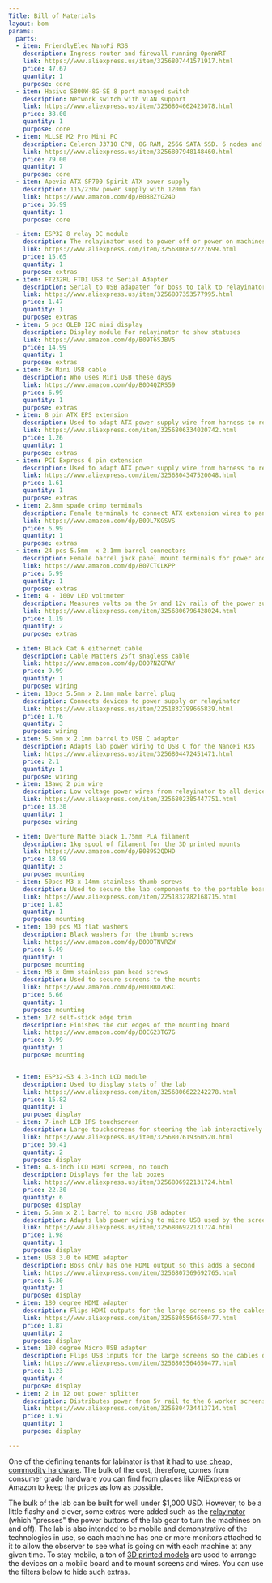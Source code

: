 ```yaml
---
Title: Bill of Materials
layout: bom
params:
  parts:
  - item: FriendlyElec NanoPi R3S
    description: Ingress router and firewall running OpenWRT
    link: https://www.aliexpress.us/item/3256807441571917.html
    price: 47.67
    quantity: 1
    purpose: core
  - item: Hasivo S800W-8G-SE 8 port managed switch
    description: Network switch with VLAN support
    link: https://www.aliexpress.us/item/3256804662423078.html
    price: 38.00
    quantity: 1
    purpose: core
  - item: MLLSE M2 Pro Mini PC
    description: Celeron J3710 CPU, 8G RAM, 256G SATA SSD. 6 nodes and 1 boss
    link: https://www.aliexpress.us/item/3256807948148460.html
    price: 79.00
    quantity: 7
    purpose: core
  - item: Apevia ATX-SP700 Spirit ATX power supply
    description: 115/230v power supply with 120mm fan
    link: https://www.amazon.com/dp/B08BZYG24D
    price: 36.99
    quantity: 1
    purpose: core

  - item: ESP32 8 relay DC module
    description: The relayinator used to power off or power on machines by triggering button presses
    link: https://www.aliexpress.com/item/3256806837227699.html
    price: 15.65
    quantity: 1
    purpose: extras
  - item: FT232RL FTDI USB to Serial Adapter
    description: Serial to USB adapater for boss to talk to relayinator
    link: https://www.aliexpress.us/item/3256807353577995.html
    price: 1.47
    quantity: 1
    purpose: extras
  - item: 5 pcs OLED I2C mini display
    description: Display module for relayinator to show statuses
    link: https://www.amazon.com/dp/B09T6SJBV5
    price: 14.99
    quantity: 1
    purpose: extras
  - item: 3x Mini USB cable
    description: Who uses Mini USB these days
    link: https://www.amazon.com/dp/B0D4QZRS59
    price: 6.99
    quantity: 1
    purpose: extras
  - item: 8 pin ATX EPS extension
    description: Used to adapt ATX power supply wire from harness to relayinator. Not needed if splicing directly from power supply.
    link: https://www.aliexpress.com/item/3256806334020742.html
    price: 1.26
    quantity: 1
    purpose: extras
  - item: PCI Express 6 pin extension
    description: Used to adapt ATX power supply wire from harness to relayinator. Not needed if splicing directly from power supply.
    link: https://www.aliexpress.com/item/3256804347520048.html
    price: 1.61
    quantity: 1
    purpose: extras
  - item: 2.8mm spade crimp terminals
    description: Female terminals to connect ATX extension wires to panel barrel jacks
    link: https://www.amazon.com/dp/B09L7KGSVS
    price: 6.99
    quantity: 1
    purpose: extras
  - item: 24 pcs 5.5mm  x 2.1mm barrel connectors
    description: Female barrel jack panel mount terminals for power and relays
    link: https://www.amazon.com/dp/B07CTCLKPP
    price: 6.99
    quantity: 1
    purpose: extras
  - item: 4 - 100v LED voltmeter
    description: Measures volts on the 5v and 12v rails of the power supply
    link: https://www.aliexpress.com/item/3256806796428024.html
    price: 1.19
    quantity: 2
    purpose: extras

  - item: Black Cat 6 eithernet cable
    description: Cable Matters 25ft snagless cable
    link: https://www.amazon.com/dp/B007NZGPAY
    price: 9.99
    quantity: 1
    purpose: wiring
  - item: 10pcs 5.5mm x 2.1mm male barrel plug
    description: Connects devices to power supply or relayinator
    link: https://www.aliexpress.us/item/2251832799665839.html
    price: 1.76
    quantity: 3
    purpose: wiring
  - item: 5.5mm x 2.1mm barrel to USB C adapter
    description: Adapts lab power wiring to USB C for the NanoPi R3S
    link: https://www.aliexpress.us/item/3256804472451471.html
    price: 2.1
    quantity: 1
    purpose: wiring
  - item: 18awg 2 pin wire
    description: Low voltage power wires from relayinator to all devices
    link: https://www.aliexpress.com/item/3256802385447751.html
    price: 13.30
    quantity: 1
    purpose: wiring

  - item: Overture Matte black 1.75mm PLA filament
    description: 1kg spool of filament for the 3D printed mounts
    link: https://www.amazon.com/dp/B089S2QDHD
    price: 18.99
    quantity: 3
    purpose: mounting
  - item: 50pcs M3 x 14mm stainless thumb screws
    description: Used to secure the lab components to the portable board
    link: https://www.aliexpress.com/item/2251832782168715.html
    price: 1.83
    quantity: 1
    purpose: mounting
  - item: 100 pcs M3 flat washers
    description: Black washers for the thumb screws
    link: https://www.amazon.com/dp/B0DDTNVRZW
    price: 5.49
    quantity: 1
    purpose: mounting
  - item: M3 x 8mm stainless pan head screws
    description: Used to secure screens to the mounts
    link: https://www.amazon.com/dp/B01BBOZGKC
    price: 6.66
    quantity: 1
    purpose: mounting
  - item: 1/2 self-stick edge trim
    description: Finishes the cut edges of the mounting board
    link: https://www.amazon.com/dp/B0CG23TG7G
    price: 9.99
    quantity: 1
    purpose: mounting


  - item: ESP32-S3 4.3-inch LCD module
    description: Used to display stats of the lab
    link: https://www.aliexpress.com/item/3256806622242278.html
    price: 15.82
    quantity: 1
    purpose: display
  - item: 7-inch LCD IPS touchscreen
    description: Large touchscreens for steering the lab interactively
    link: https://www.aliexpress.us/item/3256807619360520.html
    price: 30.41
    quantity: 2
    purpose: display
  - item: 4.3-inch LCD HDMI screen, no touch
    description: Displays for the lab boxes
    link: https://www.aliexpress.us/item/3256806922131724.html
    price: 22.30
    quantity: 6
    purpose: display
  - item: 5.5mm x 2.1 barrel to micro USB adapter
    description: Adapts lab power wiring to micro USB used by the screens
    link: https://www.aliexpress.us/item/3256806922131724.html
    price: 1.98
    quantity: 1
    purpose: display
  - item: USB 3.0 to HDMI adapter
    description: Boss only has one HDMI output so this adds a second
    link: https://www.aliexpress.com/item/3256807369692765.html
    price: 5.30
    quantity: 1
    purpose: display
  - item: 180 degree HDMI adapter
    description: Flips HDMI outputs for the large screens so the cables do not interfere with the lab
    link: https://www.aliexpress.com/item/3256805564650477.html
    price: 1.87
    quantity: 2
    purpose: display
  - item: 180 degree Micro USB adapter
    description: Flips USB inputs for the large screens so the cables do not interfere with the lab
    link: https://www.aliexpress.com/item/3256805564650477.html
    price: 1.23
    quantity: 4
    purpose: display
  - item: 2 in 12 out power splitter
    description: Distributes power from 5v rail to the 6 worker screens
    link: https://www.aliexpress.com/item/3256804734413714.html
    price: 1.97
    quantity: 1
    purpose: display

---
```

One of the defining tenants for labinator is that it had to [use cheap, commodity hardware](../about/#why-cheap-hardware). The bulk of the cost, therefore, comes from consumer grade hardware you can find from places like AliExpress or Amazon to keep the prices as low as possible.

The bulk of the lab can be built for well under $1,000 USD. However, to be a little flashy and clever, some extras were added such as the [relayinator](../subprojects/relayinator) (which "presses" the power buttons of the lab gear to turn the machines on and off). The lab is also intended to be mobile and demonstrative of the technologies in use, so each machine has one or more monitors attached to it to allow the observer to see what is going on with each machine at any given time. To stay mobile, a ton of [3D printed models](/docs/models/) are used to arrange the devices on a mobile board and to mount screens and wires. You can use the filters below to hide such extras.

